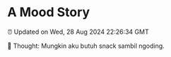 # A Mood Story

⏰ Updated on Wed, 28 Aug 2024 22:26:34 GMT

💭 Thought: Mungkin aku butuh snack sambil ngoding.

